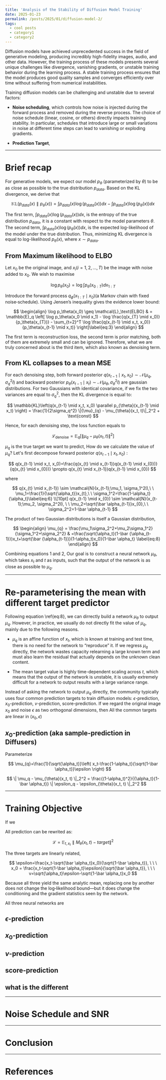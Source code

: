 ```yaml
---
title: 'Analysis of the Stability of Diffusion Model Training'
date: 2025-01-23
permalink: /posts/2025/01/diffusion-model-2/
tags:
  - cool posts
  - category1
  - category2
---
```


Diffusion models have achieved unprecedented success in the field of generative modeling, producing incredibly high-fidelity images, audio, and other data. However, the training process of these models presents several unique challenges like divergence, vanishing gradients, or unstable training behavior during the learning process. A stable training process ensures that the model produces good quality samples and converges efficiently over time without suffering from numerical instabilities.

Training diffusion models can be challenging and unstable due to several factors:

  - **Noise scheduling**, which controls how noise is injected during the forward process and removed during the reverse process. The choice of noise schedule (linear, cosine, or others) directly impacts training stability. In particular, schedules that introduce large or small variations in noise at different time steps can lead to vanishing or exploding gradients. 
  
  - **Prediction Target**, 

---

# Brief recap

For generative models, we expect our model $p_{\theta}$ (parameterized by $\theta$) to be as close as possible to the true distribution $p_{data}$. Based on the KL divergence, we derive that

$$
\mathbb{KL}(p_{data}(x) \parallel p_{\theta}(x)) = \int p_{data}(x)\log (p_{data}(x))dx - \int p_{data}(x)\log(p_{\theta}(x))dx\label{eq:1}
$$

The first term, $\int p_{data}(x) \log (p_{data}(x))dx$, is the entropy of the true distribution
$p_{data}$, it is a constant with respect to the model parameters $\theta$. The second term, $\int p_{data}(x)\log(p_{\theta}(x))dx$, is the expected log-likelihood of the model under the true distribution. Thus, minimizing KL divergence is equal to log-likelihood $p_{\theta}(x)$, where $x  \sim p_{data}$.

## From Maximum likelihood to ELBO

Let $x_0$ be the original image, and $x_i (i=1,2,...,T)$ be the image with noise added to $x_0$. We wish to maximise 

$$
\log p_{\theta}(x_0)=\log \int p_{\theta}(x_{0:T}) dx_{1:T} \label{eq:2}
$$

Introduce the forward process $q_{\phi}(x_{1:T} \mid x_0)$(a Markov chain with fixed noise‑schedule). Using Jensen’s inequality gives the evidence lower bound:

$$
\begin{align}
\log p_\theta(x_0) \geq \mathcal{L}_\text{ELBO} & = \mathbb{E}_q \left[ \log p_\theta(x_0 \mid x_1) - \log \frac{q(x_{T} \mid x_0)}{p_\theta(x_{T})} - \sum_{t=2}^T \log \frac{q(x_{t-1} \mid x_t, x_0)}{p_\theta(x_{t-1} \mid x_t)} \right]\label{eq:3}
\end{align}
$$

The first term is reconstruction loss, the second term is prior matching, both of them are extremely small and can be ignored. Therefore, what we are truly concerned about is the third item, which also known as denoising term.


## From KL collapses to a mean MSE

For each denoising step, both forward posterior $q(x_{t-1} \mid x_t, x_0) \sim \mathcal{N}(\mu_{q}, \sigma_{q}^2I)$ and backward posterior
$p_{\theta}(x_{t-1} \mid x_t) \sim \mathcal{N}(\mu_{\theta}, \sigma_{\theta}^2I)$ are gaussian distributions. For two Gaussians with identical covariance, if we fix the two variances are equal to $\sigma_{q}^2$, then the KL divergence is equal to:

$$
\mathbb{KL}\left(q(x_{t-1} \mid x_t, x_0) \parallel p_{\theta}(x_{t-1} \mid x_t) \right) = \frac{1}{2\sigma_q^2} \|{\mu}_{q} - \mu_{\theta}(x_t, t)\|_2^2 + \text{const}
$$

Hence, for each denoising step, the loss function equals to

$$
\mathcal{L}_{\text{denoise}} =  \mathbb{E}_q \left[ \|\mu_q - \mu_{\theta}(x_t, t)\|^2 \right] 
$$

$\mu_q$ is the true target we want to predict, How do we calculate the value of 
$\mu_q$? Let's first decompose forward posterior $q(x_{t-1} \mid x_t, x_0)$ :

$$
q(x_{t-1} \mid x_t, x_0)=\frac{q(x_{t} \mid x_{t-1})q(x_{t-1} \mid x_{0})}{q(x_{t} \mid x_{0})} \propto q(x_{t} \mid x_{t-1})q(x_{t-1} \mid x_{0})
$$

where 

$$
q(x_{t} \mid x_{t-1}) \sim \mathcal{N}(x_{t-1};\mu_1, \sigma_1^2I),\ \ \mu_1=\frac{1}{\sqrt{\alpha_t}}x_{t},\ \ \sigma_1^2=\frac{1-\alpha_t}{\alpha_t}\label{eq:6} \\[10pt] q(x_{t-1} \mid x_{0})  \sim \mathcal{N}(x_{t-1};\mu_2, \sigma_2^2I), \ \ \mu_2=\sqrt{\bar \alpha_{t-1}}x_{0},\ \  \sigma_2^2=1-\bar \alpha_{t-1}
$$

The product of two Gaussian distributions is itself a Gaussian distribution, 

$$
\begin{align}
\mu_{q} = \frac{\mu_1\sigma_2^2+\mu_2\sigma_1^2}{\sigma_1^2+\sigma_2^2}  & =\frac{\sqrt{\alpha_t}(1-\bar {\alpha_{t-1}})x_t+\sqrt{\bar {\alpha_{t-1}}}(1-\alpha_t)x_0}{1-\bar \alpha_t} \label{eq:8}
\end{align}
$$

Combining equations 1 and 2, Our goal is to construct a neural network $\mu_{\theta}$, which takes $x_t$ and $t$ as inputs, such that the output of the network is as close as possible to $\mu_q$.


--- 

# Re-parameterising the mean with different target predictor

Following equation \ref{eq:8}, we can dirrectly build a network $\mu_{\theta}$ to output $\mu_{q}$. However, in practice, we usually do not directly fit the value of $\mu_{q}$, mainly due to the following reasons.

- $\mu_{q}$ is an affine function of $x_t$, which is known at training and test time, there is no need for the network to “reproduce” it. If we regress $\mu_{q}$ directly, the network wastes capacity relearning a large known term and must also learn the residual that actually depends on the unknown clean content. 

- The mean target value is highly time-dependent scaling across $t$, which means that the output of the network is unstable, it is usually extremely difficult for a network to output results with a large variance range.


Instead of asking the network to output $\mu_{q}$ directly, the community typically uses four common prediction targets to train diffusion models: $\epsilon$-prediction, $x_0$-prediction, $v$-prediction, score-prediction. If we regard the original image $x_0$ and noise $\epsilon$ as two orthogonal dimensions, then All the common targets are linear in $(x_0, \epsilon)$


## $x_0$-prediction (aka sample-prediction in Diffusers)

Parameterize

$$
\mu_{q}=\frac{1}{\sqrt{\alpha_t}}\left( x_t-\frac{1-\alpha_t}{\sqrt{1-\bar \alpha_t}}\epsilon \right)
$$

$$
\| \mu_q - \mu_{\theta}(x_t, t) \|_2^2 = \frac{(1-\alpha_t)^2}{{\alpha_t}{1-\bar \alpha_t}} \| \epsilon_q - \epsilon_{\theta}(x_t, t) \|_2^2
$$

---

# Training Objective

If we 

All prediction can be rewrited as: 

$$
\mathcal{L}=\mathbb{E}_{t, x_t}\parallel M_{\theta}(x_t, t) - target \parallel ^2
$$

The three targets are linearly related,

$$
\epsilon=\frac{x_t-\sqrt{\bar \alpha_t}x_0}{\sqrt{1-\bar \alpha_t}}, \ \ \ x_0 = \frac{x_t-\sqrt{1-\bar \alpha_t}\epsilon}{\sqrt{\bar \alpha_t}}, \ \ \ v=\sqrt{\alpha_t}\epsilon-\sqrt{1-\bar \alpha_t}x_0
$$

Because all three yield the same analytic mean, replacing one by another does not change the log‑likelihood bound—but it does change the conditioning and the gradient statistics seen by the network.


All three neural networks are 

## $\epsilon$-prediction




## $x_0$-prediction


## $v$-prediction

## score-prediction 

## what is the different


 
---

# Noise Schedule and SNR 

---

# Conclusion

---

# References


